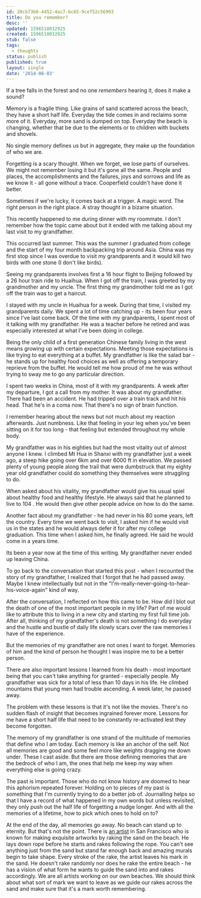 ```yaml
---
id: 20cb73b0-4452-4ac7-bc65-9cef52c56993
title: Do you remember?
desc: ''
updated: 1596518032925
created: 1596518032925
stub: false
tags:
  - thoughts
status: publish
published: true
layout: single
date: '2014-08-03'
---
```


If a tree falls in the forest and no one *remembers* hearing it, does it make a sound?

Memory is a fragile thing. Like grains of sand scattered across the beach, they have a short half life. Everyday the tide comes in and reclaims some more of it. Everyday, more sand is dumped on top. Everyday the beach is changing, whether that be due to the elements or to children with buckets and shovels.

No single memory defines us but in aggregate, they make up the foundation of who we are.

Forgetting is a scary thought. When we forget, we lose parts of ourselves. We might not remember losing it but it's gone all the same. People and places, the accomplishments and the failures, joys and sorrows and life as we know it - all gone without a trace. Cooperfield couldn't have done it better.

Sometimes if we're lucky, it comes back at a trigger. A magic word. The right person in the right place. A stray thought in a bizarre situation.

This recently happened to me during dinner with my roommate. I don't remember how the topic came about but it ended with me talking about my last visit to my grandfather.

This occurred last summer. This was the summer I graduated from college and the start of my four month backpacking trip around Asia. China was my first stop since I was overdue to visit my grandparents and it would kill two birds with one stone (I don't like birds).

Seeing my grandparents involves first a 16 hour flight to Beijing followed by a 26 hour train ride to Huaihua. When I got off the train, I was greeted by my grandmother and my uncle. The first thing my grandmother told me as I got off the train was to get a haircut.

I stayed with my uncle in Huaihua for a week. During that time, I visited my grandparents daily. We spent a lot of time catching up - its been four years since I've last come back. Of the time with my grandparents, I spent most of it talking with my grandfather. He was a teacher before he retired and was especially interested at what I've been doing in college.

Being the only child of a first generation Chinese family living in the west means growing up with certain expectations. Meeting those expectations is like trying to eat everything at a buffet. My grandfather is like the salad bar - he stands up for healthy food choices as well as offering a temporary reprieve from the buffet. He would tell me how proud of me he was without trying to sway me to go any particular direction.

I spent two weeks in China, most of it with my grandparents.  A week after my departure, I got a call from my mother. It was about my grandfather. There had been an accident. He had tripped over a train track and hit his head.  That he's in a coma now. That there's no sign of brain function.

I remember hearing about the news but not much about my reaction afterwards. Just numbness. Like that feeling in your leg when you've been sitting on it for too long - that feeling but extended throughout my whole body.

My grandfather was in his eighties but had the most vitality out of almost anyone I knew. I climbed Mt Hua in Shanxi with my grandfather just a week ago, a steep hike going over 6km and over 6000 ft in elevation. We passed plenty of young people along the trail that were dumbstruck that my eighty year old grandfather could do something they themselves were struggling to do.

When asked about his vitality, my grandfather would give his usual spiel about healthy food and healthy lifestyle. He always said that he planned to live to 104 . He would then give other people advice on how to do the same.

Another fact about my grandfather - he had never in his 80 some years, left the country. Every time we went back to visit, I asked him if he would visit us in the states and he would always defer it for after my college graduation. This time when I asked him, he finally agreed. He said he would come in a years time.

Its been a year now at the time of this writing. My grandfather never ended up leaving China.

To go back to the conversation that started this post - when I recounted the story of my grandfather, I realized that I forgot that he had passed away. Maybe I knew intellectually but not in the "I'm-really-never-going-to-hear-his-voice-again" kind of way.

After the conversation, I reflected on how this came to be. How did I blot out the death of one of the most important people in my life?  Part of me would like to attribute this to living in a new city and starting my first full time job. After all, thinking of my grandfather's death is not something I do everyday and the hustle and bustle of daily life slowly scars over the raw memories I have of the experience.

But the memories of my grandfather are not ones I want to forget. Memories of him and the kind of person he thought I was inspire me to be a better person.

There are also important lessons I learned from his death - most important being that you can't take anything for granted - especially people. My grandfather was sick for a total of less than 10 days in his life. He climbed mountains that young men had trouble ascending. A week later, he passed away.

The problem with these lessons is that it's not like the movies. There's no sudden flash of insight that becomes ingrained forever more. Lessons for me have a short half life that need to be constantly re-activated lest they become forgotten.

The memory of my grandfather is one strand of the multitude of memories that define who I am today. Each memory is like an anchor of the self. Not all memories are good and some feel more like weights dragging me down under. These I cast aside. But there are those defining memories that are the bedrock of who I am, the ones that help me keep my way when everything else is going crazy.

The past is important. Those who do not know history are doomed to hear this aphorism repeated forever. Holding on to pieces of my past is something that I'm currently trying to do a better job of. Journalling helps so that I have a record of what happened in my own words but unless revisited, they only push out the half life of forgetting a nudge longer. And with all the memories of a lifetime, how to pick which ones to hold on to?

At the end of the day, all memories go away. No beach can stand up to eternity. But that's not the point. There is [an artist]( http://pulptastic.com/artist-transforms-beach-mind-blowing-work-art-incredible/) in San Francisco who is known for making exquisite artworks by raking the sand on the beach. He lays down rope before he starts and rakes following the rope. You can't see anything just from the sand but stand far enough back and amazing murals begin to take shape. Every stroke of the rake, the artist leaves his mark in the sand. He doesn't rake randomly nor does he rake the entire beach - he has a vision of what form he wants to guide the sand into and rakes accordingly. We are all artists working on our own beaches. We should think about what sort of mark we want to leave as we guide our rakes across the sand and make sure that it's a mark worth remembering.


